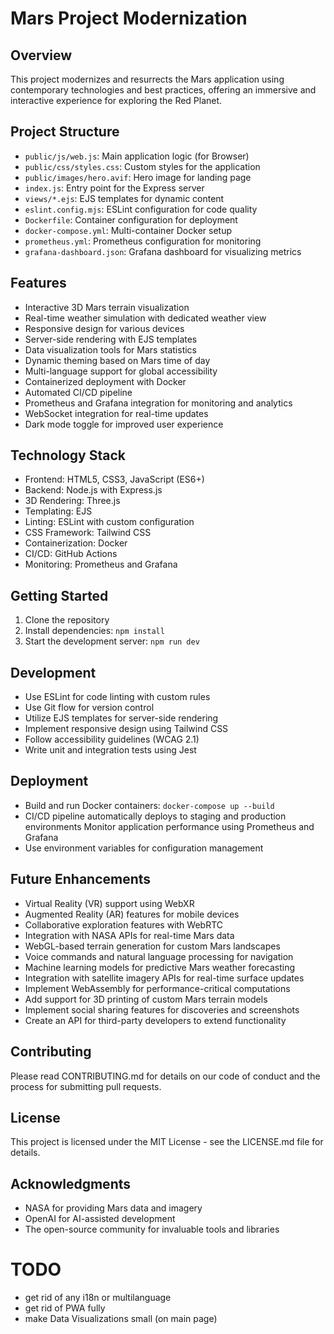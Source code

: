 # Mars Project Modernization

## Overview

This project modernizes and resurrects the Mars application using contemporary technologies and best practices, offering an immersive and interactive experience for exploring the Red Planet.

## Project Structure

-   `public/js/web.js`: Main application logic (for Browser)
-   `public/css/styles.css`: Custom styles for the application
-   `public/images/hero.avif`: Hero image for landing page
-   `index.js`: Entry point for the Express server
-   `views/*.ejs`: EJS templates for dynamic content
-   `eslint.config.mjs`: ESLint configuration for code quality
-   `Dockerfile`: Container configuration for deployment
-   `docker-compose.yml`: Multi-container Docker setup
-   `prometheus.yml`: Prometheus configuration for monitoring
-   `grafana-dashboard.json`: Grafana dashboard for visualizing metrics

## Features

-   Interactive 3D Mars terrain visualization
-   Real-time weather simulation with dedicated weather view
-   Responsive design for various devices
-   Server-side rendering with EJS templates
-   Data visualization tools for Mars statistics
-   Dynamic theming based on Mars time of day
-   Multi-language support for global accessibility
-   Containerized deployment with Docker
-   Automated CI/CD pipeline
-   Prometheus and Grafana integration for monitoring and analytics
-   WebSocket integration for real-time updates
-   Dark mode toggle for improved user experience

## Technology Stack

-   Frontend: HTML5, CSS3, JavaScript (ES6+)
-   Backend: Node.js with Express.js
-   3D Rendering: Three.js
-   Templating: EJS
-   Linting: ESLint with custom configuration
-   CSS Framework: Tailwind CSS
-   Containerization: Docker
-   CI/CD: GitHub Actions
-   Monitoring: Prometheus and Grafana

## Getting Started

1. Clone the repository
2. Install dependencies: `npm install`
3. Start the development server: `npm run dev`

## Development

-   Use ESLint for code linting with custom rules
-   Use Git flow for version control
-   Utilize EJS templates for server-side rendering
-   Implement responsive design using Tailwind CSS
-   Follow accessibility guidelines (WCAG 2.1)
-   Write unit and integration tests using Jest

## Deployment

-   Build and run Docker containers: `docker-compose up --build`
-   CI/CD pipeline automatically deploys to staging and production environments
    Monitor application performance using Prometheus and Grafana
-   Use environment variables for configuration management


## Future Enhancements

-   Virtual Reality (VR) support using WebXR
-   Augmented Reality (AR) features for mobile devices
-   Collaborative exploration features with WebRTC
-   Integration with NASA APIs for real-time Mars data
-   WebGL-based terrain generation for custom Mars landscapes
-   Voice commands and natural language processing for navigation
-   Machine learning models for predictive Mars weather forecasting
-   Integration with satellite imagery APIs for real-time surface updates
-   Implement WebAssembly for performance-critical computations
-   Add support for 3D printing of custom Mars terrain models
-   Implement social sharing features for discoveries and screenshots
-   Create an API for third-party developers to extend functionality

## Contributing

Please read CONTRIBUTING.md for details on our code of conduct and the process for submitting pull requests.

## License

This project is licensed under the MIT License - see the LICENSE.md file for details.

## Acknowledgments

-   NASA for providing Mars data and imagery
-   OpenAI for AI-assisted development
-   The open-source community for invaluable tools and libraries

# TODO

-   get rid of any i18n or multilanguage
-   get rid of PWA fully
-   make Data Visualizations small (on  main page)